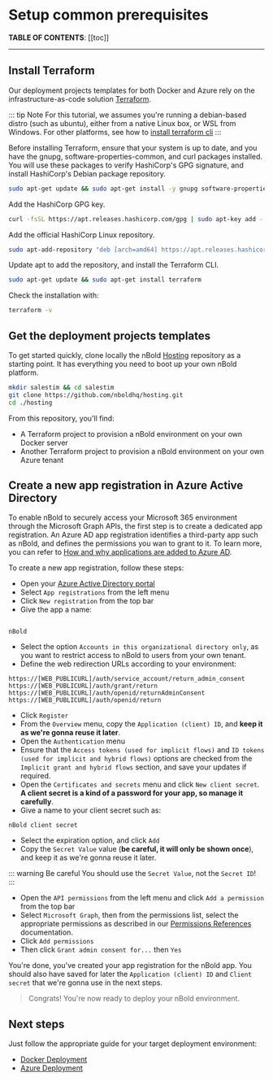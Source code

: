 # Setup common prerequisites

**TABLE OF CONTENTS**:
[[toc]]

---

## Install Terraform
Our deployment projects templates for both Docker and Azure rely on the infrastructure-as-code solution [Terraform](https://www.terraform.io/).

::: tip Note
For this tutorial, we assumes you're running a debian-based distro (such as ubuntu), either from a native Linux box, or WSL from Windows.
For other platforms, see how to [install terraform cli](https://learn.hashicorp.com/tutorials/terraform/install-cli)
:::

Before installing Terraform, ensure that your system is up to date, and you have the gnupg, software-properties-common, and curl packages installed. You will use these packages to verify HashiCorp's GPG signature, and install HashiCorp's Debian package repository.

```sh
sudo apt-get update && sudo apt-get install -y gnupg software-properties-common curl
```

Add the HashiCorp GPG key.

```sh
curl -fsSL https://apt.releases.hashicorp.com/gpg | sudo apt-key add -
```

Add the official HashiCorp Linux repository.

```sh
sudo apt-add-repository "deb [arch=amd64] https://apt.releases.hashicorp.com $(lsb_release -cs) main"
```

Update apt to add the repository, and install the Terraform CLI.

```sh
sudo apt-get update && sudo apt-get install terraform
```

Check the installation with:

```sh
terraform -v
```

## Get the deployment projects templates
To get started quickly, clone locally the nBold [Hosting](https://github.com/nboldhq/hosting) repository as a starting point. It has everything you need to boot up your own nBold platform.

```sh
mkdir salestim && cd salestim
git clone https://github.com/nboldhq/hosting.git
cd ./hosting
```

From this repository, you'll find:
- A Terraform project to provision a nBold environment on your own Docker server
- Another Terraform project to provision a nBold environment on your own Azure tenant

## Create a new app registration in Azure Active Directory
To enable nBold to securely access your Microsoft 365 environment through the Microsoft Graph APIs, the first step is to create a dedicated app registration. An Azure AD app registration identifies a third-party app such as nBold, and defines the permissions you wan to grant to it. To learn more, you can refer to [How and why applications are added to Azure AD](https://docs.microsoft.com/en-us/azure/active-directory/develop/active-directory-how-applications-are-added).

To create a new app registration, follow these steps:
- Open your [Azure Active Directory portal](https://portal.azure.com/#blade/Microsoft_AAD_IAM/ActiveDirectoryMenuBlade/Overview)
- Select `App registrations` from the left menu
- Click `New registration` from the top bar
- Give the app a name:

```

nBold

```

- Select the option `Accounts in this organizational directory only`, as you want to restrict access to nBold to users from your own tenant.
- Define the web redirection URLs according to your environment:

```
https://[WEB_PUBLICURL]/auth/service_account/return_admin_consent
https://[WEB_PUBLICURL]/auth/grant/return
https://[WEB_PUBLICURL]/auth/openid/returnAdminConsent
https://[WEB_PUBLICURL]/auth/openid/return
```

- Click `Register`
- From the `Overview` menu, copy the `Application (client) ID`, and **keep it as we're gonna reuse it later**.
- Open the `Authentication` menu
- Ensure that the `Access tokens (used for implicit flows)` and `ID tokens (used for implicit and hybrid flows)` options are checked from the `Implicit grant and hybrid flows` section, and save your updates if required.
- Open the `Certificates and secrets` menu and click `New client secret`. **A client secret is a kind of a password for your app, so manage it carefully**.
- Give a name to your client secret such as:

```
nBold client secret
```

- Select the expiration option, and click `Add`
- Copy the `Secret Value` value (**be careful, it will only be shown once**), and keep it as we're gonna reuse it later.

::: warning Be careful
You should use the `Secret Value`, not the `Secret ID`!  
:::

- Open the `API permissions` from the left menu and click `Add a permission` from the top bar
- Select `Microsoft Graph`, then from the permissions list, select the appropriate permissions as described in our [Permissions References](../references/permissions) documentation.
- Click `Add permissions`
- Then click `Grant admin consent for...` then `Yes`

You're done, you've created your app registration for the nBold app. You should also have saved for later the `Application (client) ID` and `Client secret` that we're gonna use in the next steps.

> Congrats! You're now ready to deploy your nBold environment.

## Next steps
Just follow the appropriate guide for your target deployment environment:
- [Docker Deployment](./docker_deployment)
- [Azure Deployment](./azure_deployment)
